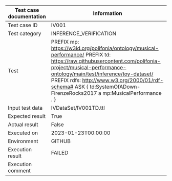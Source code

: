| Test case documentation |                                                                                                                                                           Information                                                                                                                                                            |
| ----------------------- | -------------------------------------------------------------------------------------------------------------------------------------------------------------------------------------------------------------------------------------------------------------------------------------------------------------------------------- |
| Test case ID            | IV001                                                                                                                                                                                                                                                                                                                            |
| Test category           | INFERENCE_VERIFICATION                                                                                                                                                                                                                                                                                                           |
| Test                    | PREFIX mp: <https://w3id.org/polifonia/ontology/musical-performance/>  PREFIX td: <https://raw.githubusercontent.com/polifonia-project/musical-performance-ontology/main/test/inference/toy-dataset/>  PREFIX rdfs: <http://www.w3.org/2000/01/rdf-schema#>  ASK { td:SystemOfADown-FirenzeRocks2017 a mp:MusicalPerformance . } |
| Input test data         | IVDataSet/IV001TD.ttl                                                                                                                                                                                                                                                                                                            |
| Expected result         | True                                                                                                                                                                                                                                                                                                                             |
| Actual result           | False                                                                                                                                                                                                                                                                                                                            |
| Executed on             | 2023-01-23T00:00:00                                                                                                                                                                                                                                                                                                              |
| Environment             | GITHUB                                                                                                                                                                                                                                                                                                                           |
| Execution result        | FAILED                                                                                                                                                                                                                                                                                                                           |
| Execution comment       |                                                                                                                                                                                                                                                                                                                                  |

